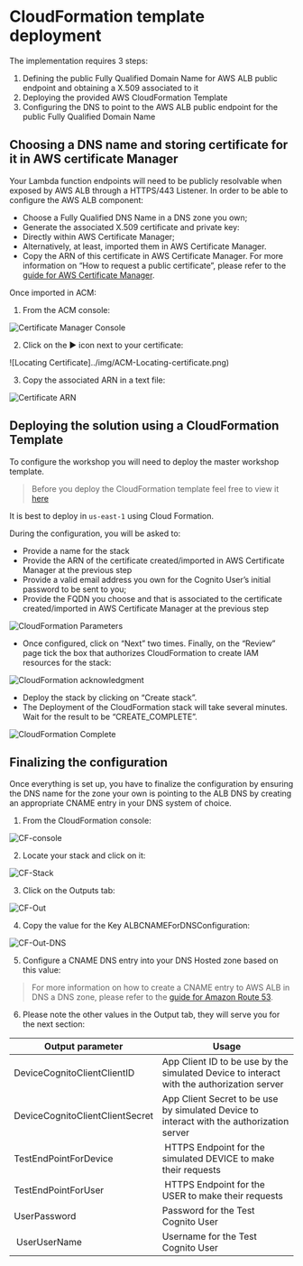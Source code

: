 # CloudFormation template deployment
The implementation requires 3 steps:
1.	Defining the public Fully Qualified Domain Name for AWS ALB public endpoint and obtaining a X.509 associated to it
2.	Deploying the provided AWS CloudFormation Template
3.	Configuring the DNS to point to the AWS ALB public endpoint for the public Fully Qualified Domain Name

## Choosing a DNS name and storing certificate for it in AWS certificate Manager
Your Lambda function endpoints will need to be publicly resolvable when exposed by AWS ALB through a HTTPS/443 Listener. In order to be able to configure the AWS ALB component:
 - Choose a Fully Qualified DNS Name in a DNS zone you own;
 - Generate the associated X.509 certificate and private key:
  - Directly within AWS Certificate Manager;
  - Alternatively, at least, imported them in AWS Certificate Manager.
- Copy the ARN of this certificate in AWS Certificate Manager.
For more information on “How to request a public certificate”, please refer to the [guide for AWS Certificate Manager](https://docs.aws.amazon.com/acm/latest/userguide/gs-acm-request-public.html).

Once imported in ACM:
1.	From the ACM console: 

![Certificate Manager Console](../img/Certificate-Manager-Console.png)

2. Click on the ► icon next to your certificate:

![Locating Certificate]../img/ACM-Locating-certificate.png)

3. Copy the associated ARN in a text file:

![Certificate ARN](../img/Certificate-ARN.png)

## Deploying the solution using a CloudFormation Template
To configure the workshop you will need to deploy the master workshop template.
> Before you deploy the CloudFormation template feel free to view it [here](https://awsiammedia.s3.amazonaws.com/public/sample/877-OAuth-device-grant-flow-Cognito-Lambda/CFT-DeviceGrantFlowDemo-latest.yml)

It is best to deploy in `us-east-1` using Cloud Formation.

During the configuration, you will be asked to:
- Provide a name for the stack
- Provide the ARN of the certificate created/imported in AWS Certificate Manager at the previous step
- Provide a valid email address you own for the Cognito User’s initial password to be sent to you;
- Provide the FQDN you choose and that is associated to the certificate created/imported in AWS Certificate Manager at the previous step

![CloudFormation Parameters](../img/CF-Parameters.png)

- Once configured, click on “Next” two times. Finally, on the “Review” page tick the box that authorizes CloudFormation to create IAM resources for the stack:

![CloudFormation acknowledgment](../img/CF-ack.png)

- Deploy the stack by clicking on “Create stack”.
- The Deployment of the CloudFormation stack will take several minutes. Wait for the result to be “CREATE_COMPLETE”.

![CloudFormation Complete](../img/CF-complete.png)

## Finalizing the configuration
Once everything is set up, you have to finalize the configuration by ensuring the DNS name for the zone your own is pointing to the ALB DNS by creating an appropriate CNAME entry in your DNS system of choice.

1. From the CloudFormation console:

![CF-console](../img/CF-console.png)

2. Locate your stack and click on it:

![CF-Stack](../img/CF-Stack.png)

3. Click on the Outputs tab:

![CF-Out](../img/CF-Out.png)

4. Copy the value for the Key ALBCNAMEForDNSConfiguration:

![CF-Out-DNS](../img/CF-Out-DNS.png)

5. Configure a CNAME DNS entry into your DNS Hosted zone based on this value:

> For more information on how to create a CNAME entry to AWS ALB in DNS a DNS zone, please refer to the [guide for Amazon Route 53](https://docs.aws.amazon.com/Route53/latest/DeveloperGuide/resource-record-sets-creating.html).

6. Please note the other values in the Output tab, they will serve you for the next section:

| Output parameter | Usage |
| ---- | ---- |
| DeviceCognitoClientClientID | App Client ID to be use by the simulated Device to interact with the authorization server |
| DeviceCognitoClientClientSecret | App Client Secret to be use by simulated Device to interact with the authorization server |
| TestEndPointForDevice | HTTPS Endpoint for the simulated DEVICE to make their requests |
| TestEndPointForUser | HTTPS Endpoint for the USER to make their requests |
| UserPassword | Password for the Test Cognito User |
| UserUserName | Username for the Test Cognito User |